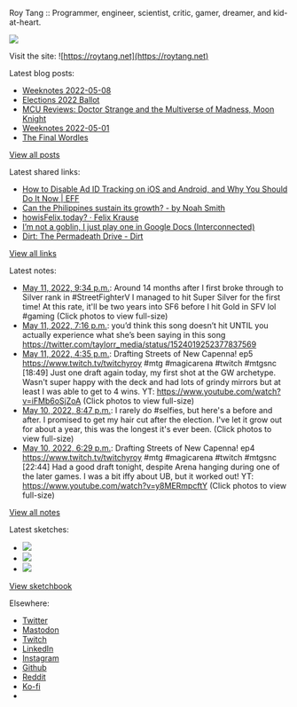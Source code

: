Roy Tang :: Programmer, engineer, scientist, critic, gamer, dreamer, and kid-at-heart.

![](https://roytang.net/static/img/profile.jpg)

Visit the site: ![https://roytang.net](https://roytang.net)

Latest blog posts:

- [Weeknotes 2022-05-08](https://roytang.net/2022/05/weeknotes-05-08/)
- [Elections 2022 Ballot](https://roytang.net/2022/05/elections-2022-ballot/)
- [MCU Reviews: Doctor Strange and the Multiverse of Madness, Moon Knight](https://roytang.net/2022/05/strange2-moon-knight/)
- [Weeknotes 2022-05-01](https://roytang.net/2022/05/weeknotes-05-01/)
- [The Final Wordles](https://roytang.net/2022/04/final-wordles/)

[View all posts](https://roytang.net/blog)

Latest shared links:

- [How to Disable Ad ID Tracking on iOS and Android, and Why You Should Do It Now | EFF](https://roytang.net/2022/05/adcfd7abefdedac61c95e85eaff13e9f/)
- [Can the Philippines sustain its growth? - by Noah Smith](https://roytang.net/2022/05/078195f7d75927abc117d998f21abe7b/)
- [howisFelix.today? · Felix Krause](https://roytang.net/2022/05/66d647287ff9272f51c685785a475ac1/)
- [I’m not a goblin, I just play one in Google Docs (Interconnected)](https://roytang.net/2022/05/2b9235e82e5ad7275785e3d11b74cc9b/)
- [Dirt: The Permadeath Drive - Dirt](https://roytang.net/2022/05/0cf8a69db081e5b193741a8e0119f245/)

[View all links](https://roytang.net/links)

Latest notes:

- [May 11, 2022, 9:34 p.m.](https://roytang.net/2022/05/1524382403296333824/): Around 14 months after I first broke through to Silver rank in #StreetFighterV I managed to hit Super Silver for the first time! At this rate, it&#x27;ll be two years into SF6 before I hit Gold in SFV lol #gaming (Click photos to view full-size)
- [May 11, 2022, 7:16 p.m.](https://roytang.net/2022/05/1524347696881954816/): you’d think this song doesn’t hit UNTIL you actually experience what she’s been saying in this song https://twitter.com/taylorr_media/status/1524019252377837569
- [May 11, 2022, 4:35 p.m.](https://roytang.net/2022/05/1524307108920967168/): Drafting Streets of New Capenna! ep5 https://www.twitch.tv/twitchyroy #mtg #magicarena #twitch #mtgsnc [18:49] Just one draft again today, my first shot at the GW archetype. Wasn&#x27;t super happy with the deck and had lots of grindy mirrors but at least I was able to get to 4 wins. YT: https://www.youtube.com/watch?v=iFMb6oSjZoA (Click photos to view full-size)
- [May 10, 2022, 8:47 p.m.](https://roytang.net/2022/05/1524008116395724801/): I rarely do #selfies, but here&#x27;s a before and after. I promised to get my hair cut after the election. I&#x27;ve let it grow out for about a year, this was the longest it&#x27;s ever been. (Click photos to view full-size)
- [May 10, 2022, 6:29 p.m.](https://roytang.net/2022/05/1523973571294474243/): Drafting Streets of New Capenna! ep4 https://www.twitch.tv/twitchyroy #mtg #magicarena #twitch #mtgsnc [22:44] Had a good draft tonight, despite Arena hanging during one of the later games. I was a bit iffy about UB, but it worked out! YT: https://www.youtube.com/watch?v=y8MERmpcftY (Click photos to view full-size)

[View all notes](https://roytang.net/notes)

Latest sketches:


- ![](https://roytang.net/media/cache/eb/6d/eb6d42690e16874c36049dccfd32b06d.jpg)
- ![](https://roytang.net/media/cache/6c/d5/6cd5b41f73d41026b3f65beeac28a6af.jpg)
- ![](https://roytang.net/media/cache/e5/da/e5da975ee2fed5a25dba802aa7d5ad1c.jpg)

[View sketchbook](https://roytang.net/albums/sketchbook)


Elsewhere:

- [Twitter](https://twitter.com/roytang)
- [Mastodon](https://mastodon.technology/@roytang)
- [Twitch](https://twitch.tv/twitchyroy)
- [LinkedIn](https://www.linkedin.com/in/roytang)
- [Instagram](https://instagram.com/roytang0400)
- [Github](https://github.com/roytang)
- [Reddit](https://reddit.com/u/hungryroy)
- [Ko-fi](https://ko-fi.com/roytang)
- [](mailto:hello@roytang.net)